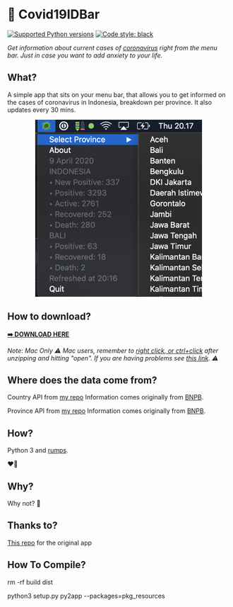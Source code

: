 # 🦠 Covid19IDBar
[![Supported Python versions](https://img.shields.io/badge/python-3.7-blue)]() [![Code style: black](https://img.shields.io/badge/code%20style-black-000000.svg)](https://github.com/python/black) 


*Get information about current cases of [coronavirus](https://en.wikipedia.org/wiki/2019%E2%80%9320_coronavirus_pandemic) right from the menu bar. Just in case you want to add anxiety to your life.*


## What?

A simple app that sits on your menu bar, that allows you to get informed on the cases of coronavirus in Indonesia, breakdown per province. It also updates every 30 mins. 

<p align="center">
  <img  height="400" src="images/screenshot.png">
</p>

## How to download?

**[➡️ DOWNLOAD HERE](https://github.com/energetictree/covid19idbar/releases/latest/download/Covid19IDBar.zip)**

*Note: Mac Only*
*⚠️ Mac users, remember to [right click, or ctrl+click](https://support.apple.com/en-us/HT207700) after unzipping and hitting "open". If you are having problems see [this link](https://support.apple.com/en-us/HT202491). ⚠️*

## Where does the data come from? 

Country API from [my repo](https://github.com/energetictree/covid19idn/) 
Information comes originally from [BNPB](https://bnpb-inacovid19.hub.arcgis.com/datasets/statistik-perkembangan-covid19-indonesia). 

Province API from [my repo](https://github.com/energetictree/covid19id) 
Information comes originally from [BNPB](https://bnpb-inacovid19.hub.arcgis.com/datasets/covid19-indonesia-per-provinsi/data).

## How?
Python 3 and [rumps](https://rumps.readthedocs.io/en/latest/index.html).

❤️🐍

## Why? 

Why not? 🤷

## Thanks to? 

[This repo](https://github.com/duarteocarmo/coronabar/) for the original app

## How To Compile?

rm -rf build dist

python3 setup.py py2app --packages=pkg_resources
